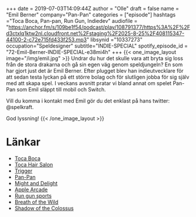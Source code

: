 +++
date = 2019-07-03T14:09:44Z
author = "Olle"
draft = false
name = "Emil Berner"
company="Pan-Pan"
categories = ["episode"]
hashtags ="Toca Boca, Pan-pan, Run Gun, Indiedev"
audiofile = "https://anchor.fm/s/109be1f54/podcast/play/108791377/https%3A%2F%2Fd3ctxlq1ktw2nl.cloudfront.net%2Fstaging%2F2025-8-25%2F408115347-44100-2-c72e715fd433f253.mp3"
libsynid ="10337273"
occupation="Speldesigner"
subtitle="INDIE-SPECIAL"
spotify_episode_id = "72-Emil-Berner-INDIE-SPECIAL-e38mi4h"
+++ 
{{< one_image_layout image="/img/emil.jpg" >}}
Undrar du hur det skulle vara att bryta sig loss från de stora drakarna och gå sin egen väg genom speldjungeln? En som har gjort just det är Emil Berner. Efter plugget blev han indieutvecklare för att sedan testa lyckan på ett större bolag och för slutligen jobba för sig själv med att skapa spel. I veckans avsnitt pratar vi bland annat om spelet Pan-Pan som Emil släppt till mobil och Switch. 

Vill du komma i kontakt med Emil gör du det enklast på hans twitter: @spelkraft.

God lyssning!
{{< /one_image_layout >}}

# Länkar
* [Toca Boca](https://tocaboca.com/)
* [Toca Hair Salon](https://www.youtube.com/watch?v=MueqTkUfiJY)
* [Trigger](https://youtu.be/cy7zcYfOMO0)
* [Pan-Pan](https://youtu.be/RN6W7ZaRrLo)
* [Might and Delight](http://mightanddelight.com/)
* [Apple Arcade](https://www.apple.com/apple-arcade/)
* [Run gun sports](https://youtu.be/RN6W7ZaRrLo)
* [Breath of the Wild](https://www.youtube.com/watch?v=zw47_q9wbBE&t=46s)
* [Shadow of the Colossus](https://www.youtube.com/watch?v=pdZQ98mWeto)

